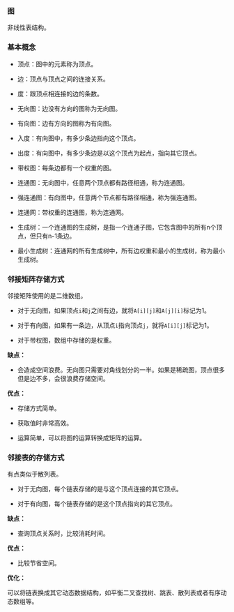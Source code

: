 ### 图

非线性表结构。

### 基本概念

- 顶点：图中的元素称为顶点。

- 边：顶点与顶点之间的连接关系。

- 度：跟顶点相连接的边的条数。

- 无向图：边没有方向的图称为无向图。

- 有向图：边有方向的图称为有向图。

- 入度：有向图中，有多少条边指向这个顶点。

- 出度：有向图中，有多少条边是以这个顶点为起点，指向其它顶点。

- 带权图：每条边都有一个权重的图。

- 连通图：无向图中，任意两个顶点都有路径相通，称为连通图。

- 强连通图：有向图中，任意两个节点都有路径相通，称为强连通图。

- 连通网：带权重的连通图，称为连通网。

- 生成树：一个连通图的生成树，是指一个连通子图，它包含图中的所有n个顶点，但只有n-1条边。

- 最小生成树：连通网的所有生成树中，所有边权重和最小的生成树，称为最小生成树。

### 邻接矩阵存储方式

邻接矩阵使用的是二维数组。

- 对于无向图，如果顶点`i`和`j`之间有边，就将`A[i][j]`和`A[j][i]`标记为1。

- 对于有向图，如果有一条边，从顶点`i`指向顶点`j`，就将`A[i][j]`标记为1。

- 对于带权图，数组中存储的是权重。

**缺点：**

- 会造成空间浪费。无向图只需要对角线划分的一半。如果是稀疏图，顶点很多但是边不多，会很浪费存储空间。

**优点：**

- 存储方式简单。

- 获取值时非常高效。

- 运算简单，可以将图的运算转换成矩阵的运算。

### 邻接表的存储方式

有点类似于散列表。

- 对于无向图，每个链表存储的是与这个顶点连接的其它顶点。

- 对于有向图，每个链表存储的是这个顶点指向的其它顶点。

**缺点：**

- 查询顶点关系时，比较消耗时间。

**优点：**

- 比较节省空间。

**优化：**

可以将链表换成其它动态数据结构，如平衡二叉查找树、跳表、散列表或者有序动态数组等。

